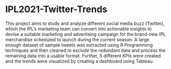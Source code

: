 # IPL2021-Twitter-Trends
This project aims to study and analyze different social media buzz (Twitter), which the IPL’s marketing team can convert into actionable insights to devise a suitable marketing and advertising campaign for the brand-new IPL merchandise scheduled to launch during the current season. A large enough dataset of sample tweets was extracted using R Programming techniques and then cleaned to exclude the redundant data and process the remaining data into a usable format. Further, 5 different KPIs were created and the trends were visualized by creating a dashboard using Tableau.
